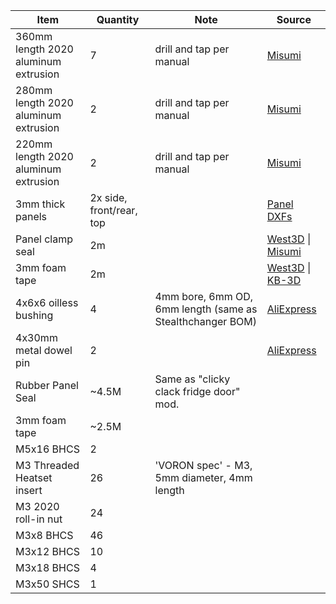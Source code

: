 | Item | Quantity | Note | Source |
| ---- | -------- | ---- | ------- |
| 360mm length 2020 aluminum extrusion | 7 | drill and tap per manual | [Misumi](https://us.misumi-ec.com/vona2/detail/110302683920/?HissuCode=HFSFB5-2020-360)
| 280mm length 2020 aluminum extrusion | 2 | drill and tap per manual | [Misumi](https://us.misumi-ec.com/vona2/detail/110302683920/?HissuCode=HFSFB5-2020-280)
| 220mm length 2020 aluminum extrusion | 2 | drill and tap per manual | [Misumi](https://us.misumi-ec.com/vona2/detail/110302683920/?HissuCode=HFSFB5-2020-220)
| 3mm thick panels | 2x side, front/rear, top | | [Panel DXFs](https://github.com/ArmoredTurtle/BoxTurtle-Enclosure/tree/main/Panels)
| Panel clamp seal | 2m | | [West3D](https://west3d.com/products/clicky-clack-door-panel-retainer-2-meter-rubber-seal-for-ccd-trident-2-4-and-2020-extrusions) \| [Misumi](https://us.misumi-ec.com/vona2/detail/110302263040/?HissuCode=HSCPF3H-B-2000)
| 3mm foam tape | 2m | | [West3D](https://west3d.com/products/5mm-x-10m-single-sided-self-adhesive-tape-3mm-thick) \| [KB-3D](https://kb-3d.com/store/inserts-fasteners-adhesives/827-adhesive-eva-foam-tape-8mm-wide-3mm-thick-5-meters-1660273055910.html)
| 4x6x6 oilless bushing | 4 | 4mm bore, 6mm OD, 6mm length (same as Stealthchanger BOM) | [AliExpress](https://www.aliexpress.us/item/2255800317464673.html)
| 4x30mm metal dowel pin | 2 |  | [AliExpress](https://www.aliexpress.us/item/2255800287548941.html)
| Rubber Panel Seal | ~4.5M | Same as "clicky clack fridge door" mod.
| 3mm foam tape | ~2.5M |
| M5x16 BHCS | 2 |
| M3 Threaded Heatset insert | 26 | 'VORON spec' - M3, 5mm diameter, 4mm length
| M3 2020 roll-in nut | 24 |
| M3x8 BHCS | 46 |
| M3x12 BHCS | 10 |
| M3x18 BHCS | 4 |
| M3x50 SHCS | 1 |
